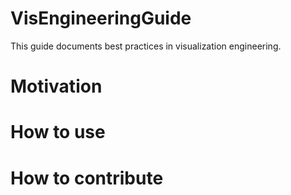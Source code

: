 # VisEngineeringGuide
This guide documents best practices in visualization engineering.

# Motivation

# How to use

# How to contribute

